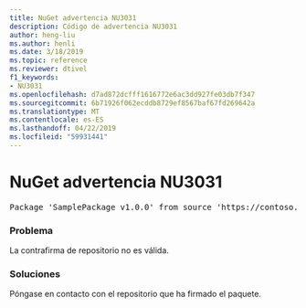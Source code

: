 ```yaml
---
title: NuGet advertencia NU3031
description: Código de advertencia NU3031
author: heng-liu
ms.author: henli
ms.date: 3/18/2019
ms.topic: reference
ms.reviewer: dtivel
f1_keywords:
- NU3031
ms.openlocfilehash: d7ad872dcfff1616772e6ac3dd927fe03db7f347
ms.sourcegitcommit: 6b71926f062ecddb8729ef8567baf67fd269642a
ms.translationtype: MT
ms.contentlocale: es-ES
ms.lasthandoff: 04/22/2019
ms.locfileid: "59931441"
---
```

# <a name="nuget-warning-nu3031"></a>NuGet advertencia NU3031

<pre>Package 'SamplePackage v1.0.0' from source 'https://contoso.com/index.json': The repository countersignature is invalid.</pre>

### <a name="issue"></a>Problema

La contrafirma de repositorio no es válida.


### <a name="solution"></a>Soluciones

Póngase en contacto con el repositorio que ha firmado el paquete. 